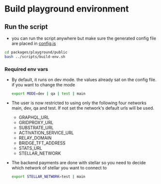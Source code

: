 # Build playground environment

## Run the script

- you can run the script anywhere but make sure the generated config file are placed in [config.js](../public/config.js)

```bash
cd packages/playground/public
bash ../scripts/build-env.sh
```

### Required env vars

- By default, it runs on dev mode. the values already sat on the config file. if you want to change the mode

  ```bash
  export MODE=dev | qa | test | main
  ```

- The user is now restricted to using only the following four networks main, dev, qa and test. If not set the network's default urls will be used.

  - GRAPHQL_URL
  - GRIDPROXY_URL
  - SUBSTRATE_URL
  - ACTIVATION_SERVICE_URL
  - RELAY_DOMAIN
  - BRIDGE_TFT_ADDRESS
  - STATS_URL
  - STELLAR_NETWORK

- The backend payments are done with stellar so you need to decide which network of stellar you want to connect to

  ```bash
  export STELLAR_NETWORK=test | main
  ```
